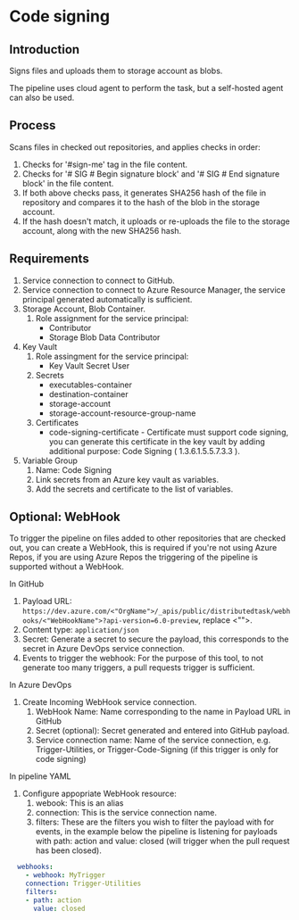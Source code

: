 # Code signing

## Introduction

Signs files and uploads them to storage account as blobs.

The pipeline uses cloud agent to perform the task, but a self-hosted agent can also be used.

## Process

Scans files in checked out repositories, and applies checks in order:

1. Checks for '#sign-me' tag in the file content.
2. Checks for '# SIG # Begin signature block' and '# SIG # End signature block' in the file content.
3. If both above checks pass, it generates SHA256 hash of the file in repository and compares it to the hash of the blob in the storage account.
4. If the hash doesn't match, it uploads or re-uploads the file to the storage account, along with the new SHA256 hash.

## Requirements

1. Service connection to connect to GitHub.
2. Service connection to connect to Azure Resource Manager, the service principal generated automatically is sufficient.
3. Storage Account, Blob Container.
   1. Role assignment for the service principal:
      * Contributor
      * Storage Blob Data Contributor
4. Key Vault
   1. Role assingment for the service principal:
      * Key Vault Secret User
   2. Secrets
      * executables-container
      * destination-container
      * storage-account
      * storage-account-resource-group-name
   3. Certificates
      * code-signing-certificate - Certificate must support code signing, you can generate this certificate in the key vault by adding additional purpose: Code Signing ( 1.3.6.1.5.5.7.3.3 ).
5. Variable Group
    1. Name: Code Signing
    2. Link secrets from an Azure key vault as variables.
    3. Add the secrets and certificate to the list of variables.

## Optional: WebHook

To trigger the pipeline on files added to other repositories that are checked out, you can create a WebHook, this is required if you're not using Azure Repos, if you are using Azure Repos the triggering of the pipeline is supported without a WebHook.

In GitHub
1. Payload URL: `https://dev.azure.com/<"OrgName">/_apis/public/distributedtask/webhooks/<"WebHookName">?api-version=6.0-preview`, replace <"">.
2. Content type: `application/json`
3. Secret: Generate a secret to secure the payload, this corresponds to the secret in Azure DevOps service connection.
4. Events to trigger the webhook: For the purpose of this tool, to not generate too many triggers, a pull requests trigger is sufficient.

In Azure DevOps
1. Create Incoming WebHook service connection.
   1. WebHook Name: Name corresponding to the name in Payload URL in GitHub
   2. Secret (optional): Secret generated and entered into GitHub payload.
   3. Service connection name: Name of the service connection, e.g. Trigger-Utilities, or Trigger-Code-Signing (if this trigger is only for code signing)

In pipeline YAML
1. Configure appopriate WebHook resource:
   1. webook: This is an alias
   2. connection: This is the service connection name.
   3. filters: These are the filters you wish to filter the payload with for events, in the example below the pipeline is listening for payloads with path: action and value: closed (will trigger when the pull request has been closed).

``` YAML
  webhooks:
    - webhook: MyTrigger
    connection: Trigger-Utilities
    filters:
    - path: action
      value: closed
```